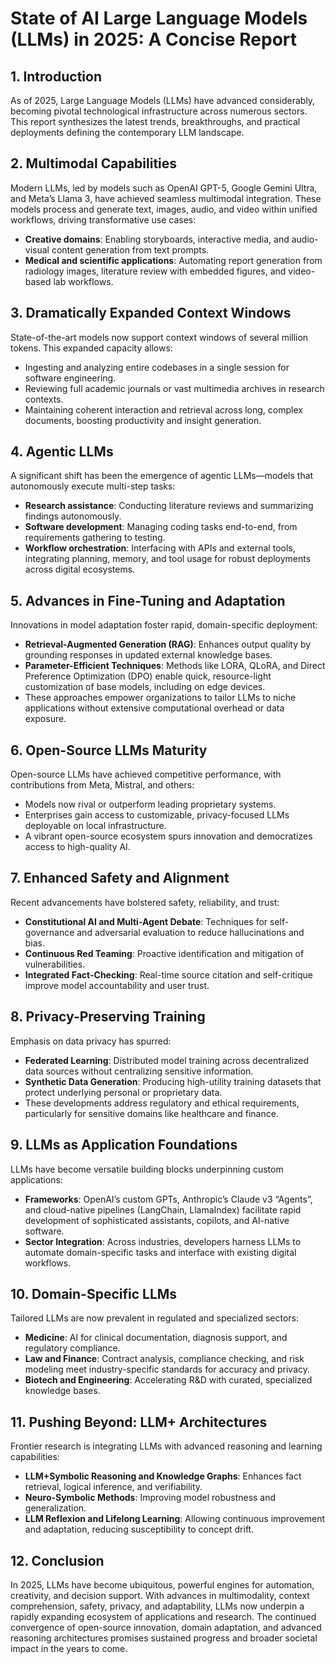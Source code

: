 # State of AI Large Language Models (LLMs) in 2025: A Concise Report

## 1. Introduction

As of 2025, Large Language Models (LLMs) have advanced considerably, becoming pivotal technological infrastructure across numerous sectors. This report synthesizes the latest trends, breakthroughs, and practical deployments defining the contemporary LLM landscape.

## 2. Multimodal Capabilities

Modern LLMs, led by models such as OpenAI GPT-5, Google Gemini Ultra, and Meta’s Llama 3, have achieved seamless multimodal integration. These models process and generate text, images, audio, and video within unified workflows, driving transformative use cases:
- **Creative domains**: Enabling storyboards, interactive media, and audio-visual content generation from text prompts.
- **Medical and scientific applications**: Automating report generation from radiology images, literature review with embedded figures, and video-based lab workflows.

## 3. Dramatically Expanded Context Windows

State-of-the-art models now support context windows of several million tokens. This expanded capacity allows:
- Ingesting and analyzing entire codebases in a single session for software engineering.
- Reviewing full academic journals or vast multimedia archives in research contexts.
- Maintaining coherent interaction and retrieval across long, complex documents, boosting productivity and insight generation.

## 4. Agentic LLMs

A significant shift has been the emergence of agentic LLMs—models that autonomously execute multi-step tasks:
- **Research assistance**: Conducting literature reviews and summarizing findings autonomously.
- **Software development**: Managing coding tasks end-to-end, from requirements gathering to testing.
- **Workflow orchestration**: Interfacing with APIs and external tools, integrating planning, memory, and tool usage for robust deployments across digital ecosystems.

## 5. Advances in Fine-Tuning and Adaptation

Innovations in model adaptation foster rapid, domain-specific deployment:
- **Retrieval-Augmented Generation (RAG)**: Enhances output quality by grounding responses in updated external knowledge bases.
- **Parameter-Efficient Techniques**: Methods like LORA, QLoRA, and Direct Preference Optimization (DPO) enable quick, resource-light customization of base models, including on edge devices.
- These approaches empower organizations to tailor LLMs to niche applications without extensive computational overhead or data exposure.

## 6. Open-Source LLMs Maturity

Open-source LLMs have achieved competitive performance, with contributions from Meta, Mistral, and others:
- Models now rival or outperform leading proprietary systems.
- Enterprises gain access to customizable, privacy-focused LLMs deployable on local infrastructure.
- A vibrant open-source ecosystem spurs innovation and democratizes access to high-quality AI.

## 7. Enhanced Safety and Alignment

Recent advancements have bolstered safety, reliability, and trust:
- **Constitutional AI and Multi-Agent Debate**: Techniques for self-governance and adversarial evaluation to reduce hallucinations and bias.
- **Continuous Red Teaming**: Proactive identification and mitigation of vulnerabilities.
- **Integrated Fact-Checking**: Real-time source citation and self-critique improve model accountability and user trust.

## 8. Privacy-Preserving Training

Emphasis on data privacy has spurred:
- **Federated Learning**: Distributed model training across decentralized data sources without centralizing sensitive information.
- **Synthetic Data Generation**: Producing high-utility training datasets that protect underlying personal or proprietary data.
- These developments address regulatory and ethical requirements, particularly for sensitive domains like healthcare and finance.

## 9. LLMs as Application Foundations

LLMs have become versatile building blocks underpinning custom applications:
- **Frameworks**: OpenAI’s custom GPTs, Anthropic’s Claude v3 “Agents”, and cloud-native pipelines (LangChain, LlamaIndex) facilitate rapid development of sophisticated assistants, copilots, and AI-native software.
- **Sector Integration**: Across industries, developers harness LLMs to automate domain-specific tasks and interface with existing digital workflows.

## 10. Domain-Specific LLMs

Tailored LLMs are now prevalent in regulated and specialized sectors:
- **Medicine**: AI for clinical documentation, diagnosis support, and regulatory compliance.
- **Law and Finance**: Contract analysis, compliance checking, and risk modeling meet industry-specific standards for accuracy and privacy.
- **Biotech and Engineering**: Accelerating R&D with curated, specialized knowledge bases.

## 11. Pushing Beyond: LLM+ Architectures

Frontier research is integrating LLMs with advanced reasoning and learning capabilities:
- **LLM+Symbolic Reasoning and Knowledge Graphs**: Enhances fact retrieval, logical inference, and verifiability.
- **Neuro-Symbolic Methods**: Improving model robustness and generalization.
- **LLM Reflexion and Lifelong Learning**: Allowing continuous improvement and adaptation, reducing susceptibility to concept drift.

## 12. Conclusion

In 2025, LLMs have become ubiquitous, powerful engines for automation, creativity, and decision support. With advances in multimodality, context comprehension, safety, privacy, and adaptability, LLMs now underpin a rapidly expanding ecosystem of applications and research. The continued convergence of open-source innovation, domain adaptation, and advanced reasoning architectures promises sustained progress and broader societal impact in the years to come.
